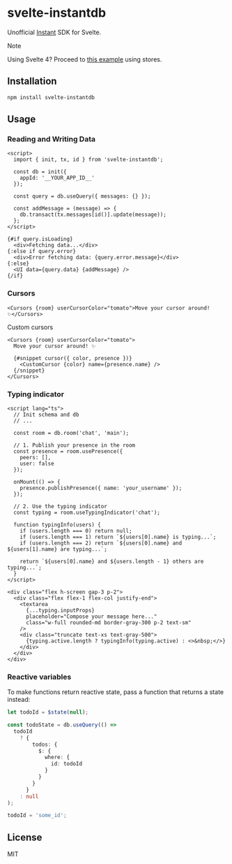 # svelte-instantdb

Unofficial [Instant](http://instantdb.com/) SDK for Svelte.

> [!NOTE]
> Using Svelte 4? Proceed to [this example](src/routes/todos-stores/+page.svelte) using stores.

## Installation

```bash
npm install svelte-instantdb
```

## Usage

### Reading and Writing Data

```svelte
<script>
  import { init, tx, id } from 'svelte-instantdb';

  const db = init({
    appId: '__YOUR_APP_ID__'
  });

  const query = db.useQuery({ messages: {} });

  const addMessage = (message) => {
    db.transact(tx.messages[id()].update(message));
  };
</script>

{#if query.isLoading}
  <div>Fetching data...</div>
{:else if query.error}
  <div>Error fetching data: {query.error.message}</div>
{:else}
  <UI data={query.data} {addMessage} />
{/if}
```

### Cursors

```svelte
<Cursors {room} userCursorColor="tomato">Move your cursor around! ✨</Cursors>
```

Custom cursors

```svelte
<Cursors {room} userCursorColor="tomato">
  Move your cursor around! ✨

  {#snippet cursor({ color, presence })}
    <CustomCursor {color} name={presence.name} />
  {/snippet}
</Cursors>
```

### Typing indicator

```svelte
<script lang="ts">
  // Init schema and db
  // ...

  const room = db.room('chat', 'main');

  // 1. Publish your presence in the room
  const presence = room.usePresence({
    peers: [],
    user: false
  });

  onMount(() => {
    presence.publishPresence({ name: 'your_username' });
  });

  // 2. Use the typing indicator
  const typing = room.useTypingIndicator('chat');

  function typingInfo(users) {
    if (users.length === 0) return null;
    if (users.length === 1) return `${users[0].name} is typing...`;
    if (users.length === 2) return `${users[0].name} and ${users[1].name} are typing...`;

    return `${users[0].name} and ${users.length - 1} others are typing...`;
  }
</script>

<div class="flex h-screen gap-3 p-2">
  <div class="flex flex-1 flex-col justify-end">
    <textarea
      {...typing.inputProps}
      placeholder="Compose your message here..."
      class="w-full rounded-md border-gray-300 p-2 text-sm"
    />
    <div class="truncate text-xs text-gray-500">
      {typing.active.length ? typingInfo(typing.active) : <>&nbsp;</>}
    </div>
  </div>
</div>
```

### Reactive variables

To make functions return reactive state, pass a function that returns a state instead:

```ts
let todoId = $state(null);

const todoState = db.useQuery(() =>
  todoId
    ? {
        todos: {
          $: {
            where: {
              id: todoId
            }
          }
        }
      }
    : null
);

todoId = 'some_id';
```

## License

MIT
